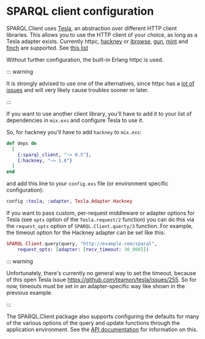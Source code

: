 # SPARQL client configuration

SPARQL.Client uses [Tesla](https://github.com/teamon/tesla), an abstraction over different HTTP client libraries. This allows you to use the HTTP client of your choice, as long as a Tesla adapter exists. Currently httpc, [hackney](https://github.com/benoitc/hackney) or [ibrowse](https://github.com/cmullaparthi/ibrowse), [gun](https://github.com/ninenines/gun), [mint](https://github.com/elixir-mint/mint) and [finch](https://github.com/sneako/finch) are supported. See [this list](https://github.com/teamon/tesla#adapters) 

Without further configuration, the built-in Erlang httpc is used. 

::: warning

It is strongly advised to use one of the alternatives, since httpc has a [lot of issues](https://github.com/teamon/tesla/issues?utf8=%E2%9C%93&q=is%3Aissue+label%3Ahttpc+) and will very likely cause troubles sooner or later.

:::

If you want to use another client library, you'll have to add it to your list of dependencies in `mix.exs` and configure Tesla to use it.

So, for hackney you'll have to add `hackney` to `mix.exs`:

```elixir
def deps do
  [
    {:sparql_client, "~> 0.5"},
    {:hackney, "~> 1.6"}
  ]
end
```

and add this line to your `config.exs` file (or environment specific configuration):

```elixir
config :tesla, :adapter, Tesla.Adapter.Hackney
```


If you want to pass custom, per-request middleware or adapter options for Tesla (see `opts` option of the `Tesla.request/2` function) you can do this via the `request_opts` option of `SPARQL.Client.querty/3` function. For example, the timeout option for the Hackney adapter can be set like this:

```elixir
SPARQL.Client.query(query, "http://example.com/sparql",
    request_opts: [adapter: [recv_timeout: 30_000]])
```

::: warning

Unfortunately, there's currently no general way to set the timeout, because of this open Tesla issue <https://github.com/teamon/tesla/issues/255>. So for now, timeouts must be set in an adapter-specific way like shown in the previous example.

:::

The SPARQL.Client package also supports configuring the defaults for many of the various options of the query and update functions through the application environment. See the [API documentation](http://hexdocs.pm/sparql_client/SPARQL.Client.html) for information on this.
